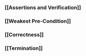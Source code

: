 ### [[Assertions and Verification]]
### [[Weakest Pre-Condition]]
### [[Correctness]]
### [[Termination]]